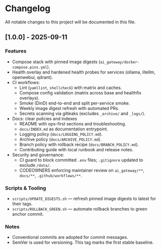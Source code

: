 # Changelog

All notable changes to this project will be documented in this file.

## [1.0.0] - 2025-09-11

### Features
- Compose stack with pinned image digests (`ai_gateway/docker-compose.pins.yml`).
- Health overlay and hardened health probes for services (ollama, litellm, openwebui, qdrant).
- CI workflows:
  - Lint (`yamllint`, `shellcheck`) with matrix and caches.
  - Compose config validation (matrix across base and healthfix overlays).
  - Smoke (DinD) end-to-end and split per-service smoke.
  - Weekly image digest refresh with automated PRs.
  - Secrets scanning via gitleaks (excludes `_archive/` and `_logs/`).
- Docs: clear policies and indexes
  - README with ops-first sections and troubleshooting.
  - `docs/INDEX.md` as documentation entrypoint.
  - Logging policy (`docs/LOGGING_POLICY.md`).
  - Archive policy (`docs/ARCHIVE_POLICY.md`).
  - Branch policy with rollback recipe (`docs/BRANCH_POLICY.md`).
  - Contributing guide with local runbook and release notes.
- Security and governance:
  - CI guard to block committed `.env` files; `.gitignore` updated to exclude `/data/`.
  - CODEOWNERS enforcing maintainer review on `ai_gateway/**`, `docs/**`, `.github/workflows/**`.

### Scripts & Tooling
- `scripts/UPDATE_DIGESTS.sh` — refresh pinned image digests to latest for their tags.
- `scripts/ROLLBACK_GREEN.sh` — automate rollback branches to green anchor commit.

### Notes
- Conventional commits are adopted for commit messages.
- SemVer is used for versioning. This tag marks the first stable baseline.

